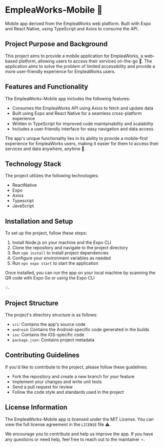 # EmpleaWorks-Mobile 🚀
Mobile app derived from the EmpleaWorks web platform. Built with Expo and React Native, using TypeScript and Axios to consume the API.

## Project Purpose and Background
This project aims to provide a mobile application for EmpleaWorks, a web-based platform, allowing users to access their services on-the-go 🔧. The application aims to solve the problem of limited accessibility and provide a more user-friendly experience for EmpleaWorks users.

## Features and Functionality
The EmpleaWorks-Mobile app includes the following features:

* Consumes the EmpleaWorks API using Axios to fetch and update data
* Built using Expo and React Native for a seamless cross-platform experience
* Written in TypeScript for improved code maintainability and scalability
* Includes a user-friendly interface for easy navigation and data access

The app's unique functionality lies in its ability to provide a mobile-first experience for EmpleaWorks users, making it easier for them to access their services and data anywhere, anytime 📱.

## Technology Stack
The project utilizes the following technologies:

* ReactNative
* Expo
* Axios
* Typescript
* JavaScript

## Installation and Setup
To set up the project, follow these steps:

1. Install Node.js on your machine and the Expo CLI
2. Clone the repository and navigate to the project directory
3. Run `npm install` to install project dependencies
4. Configure your environment variables as needed
5. Run `npx expo start` to start the application

Once installed, you can run the app on your local machine by scanning the QR code with Expo Go or using the Expo CLI

💡.
## Project Structure
The project's directory structure is as follows:

* `src`: Contains the app's source code
* `android`: Contains the Android-specific code generated in the builds
* `ios`: Contains the iOS-specific code
* `package.json`: Contains project metadata

## Contributing Guidelines
If you'd like to contribute to the project, please follow these guidelines:

* Fork the repository and create a new branch for your feature
* Implement your changes and write unit tests
* Send a pull request for review
* Follow the code style and standards used in the project

## License Information
The EmpleaWorks-Mobile app is licensed under the MIT License. You can view the full license agreement in the `LICENSE` file ⚠️.

We encourage you to contribute and help us improve the app. If you have any questions or need help, feel free to reach out to the maintainer ⭐.
